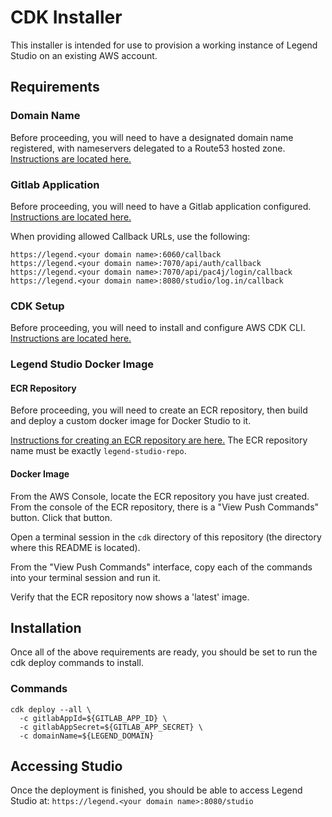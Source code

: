 # CDK Installer

This installer is intended for use to provision a working instance of Legend Studio on an existing AWS account.

## Requirements

### Domain Name

Before proceeding, you will need to have a designated domain name registered, with nameservers delegated to a Route53 hosted zone. [Instructions are located here.](https://docs.aws.amazon.com/Route53/latest/DeveloperGuide/migrate-dns-domain-in-use.html)

### Gitlab Application

Before proceeding, you will need to have a Gitlab application configured. [Instructions are located here.](https://legend.finos.org/docs/getting-started/installation-guide#prerequisites)

When providing allowed Callback URLs, use the following:

```
https://legend.<your domain name>:6060/callback
https://legend.<your domain name>:7070/api/auth/callback
https://legend.<your domain name>:7070/api/pac4j/login/callback
https://legend.<your domain name>:8080/studio/log.in/callback 
```

### CDK Setup

Before proceeding, you will need to install and configure AWS CDK CLI. [Instructions are located here.](https://docs.aws.amazon.com/cdk/v2/guide/getting_started.html)

### Legend Studio Docker Image

#### ECR Repository

Before proceeding, you will need to create an ECR repository, then build and deploy a custom docker image for Docker Studio to it.

[Instructions for creating an ECR repository are here.](https://docs.aws.amazon.com/AmazonECR/latest/userguide/repository-create.html)
The ECR repository name must be exactly `legend-studio-repo`.

#### Docker Image

From the AWS Console, locate the ECR repository you have just created. From the console of the ECR repository, there is a "View Push Commands" button. Click that button.

Open a terminal session in the `cdk` directory of this repository (the directory where this README is located).

From the "View Push Commands" interface, copy each of the commands into your terminal session and run it.

Verify that the ECR repository now shows a 'latest' image.

## Installation

Once all of the above requirements are ready, you should be set to run the cdk deploy commands to install.

### Commands

```
cdk deploy --all \
  -c gitlabAppId=${GITLAB_APP_ID} \
  -c gitlabAppSecret=${GITLAB_APP_SECRET} \
  -c domainName=${LEGEND_DOMAIN}
```

## Accessing Studio

Once the deployment is finished, you should be able to access Legend Studio at: `https://legend.<your domain name>:8080/studio`